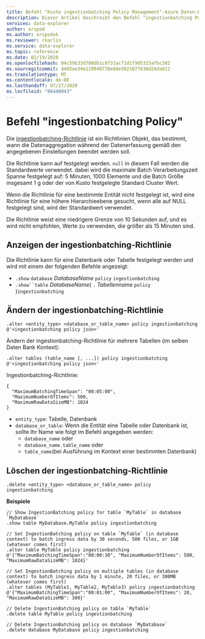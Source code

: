 ```yaml
---
title: Befehl "Kusto ingestionbatching Policy Management"-Azure Daten-Explorer
description: Dieser Artikel beschreibt den Befehl "ingestionbatching Policy" in Azure Daten-Explorer.
services: data-explorer
author: orspod
ms.author: orspodek
ms.reviewer: rkarlin
ms.service: data-explorer
ms.topic: reference
ms.date: 02/19/2020
ms.openlocfilehash: 04c59b33d780db1c9731ac71d1f905315afbc302
ms.sourcegitcommit: 4405ae34e119948778e0de5021077638d24da812
ms.translationtype: MT
ms.contentlocale: de-DE
ms.lasthandoff: 07/17/2020
ms.locfileid: "86448043"
---
```

# <a name="ingestionbatching-policy-command"></a>Befehl "ingestionbatching Policy"

Die [ingestionbatching-Richtlinie](batchingpolicy.md) ist ein Richtlinien Objekt, das bestimmt, wann die Datenaggregation während der Datenerfassung gemäß den angegebenen Einstellungen beendet werden soll.

Die Richtlinie kann auf festgelegt werden. `null` in diesem Fall werden die Standardwerte verwendet. dabei wird die maximale Batch Verarbeitungszeit Spanne festgelegt auf: 5 Minuten, 1000 Elemente und die Batch Größe insgesamt 1 g oder der von Kusto festgelegte Standard Cluster Wert.

Wenn die Richtlinie für eine bestimmte Entität nicht festgelegt ist, wird eine Richtlinie für eine höhere Hierarchieebene gesucht, wenn alle auf NULL festgelegt sind, wird der Standardwert verwendet. 

Die Richtlinie weist eine niedrigere Grenze von 10 Sekunden auf, und es wird nicht empfohlen, Werte zu verwenden, die größer als 15 Minuten sind.

## <a name="displaying-the-ingestionbatching-policy"></a>Anzeigen der ingestionbatching-Richtlinie

Die Richtlinie kann für eine Datenbank oder Tabelle festgelegt werden und wird mit einem der folgenden Befehle angezeigt:

* `.show` `database` *DatabaseName* `policy` `ingestionbatching`
* `.show``table` *DatabaseName*( `.` *Tabellenname* `policy` )`ingestionbatching`

## <a name="altering-the-ingestionbatching-policy"></a>Ändern der ingestionbatching-Richtlinie

```kusto
.alter <entity_type> <database_or_table_name> policy ingestionbatching @'<ingestionbatching policy json>'
```

Ändern der ingestionbatching-Richtlinie für mehrere Tabellen (im selben Daten Bank Kontext):

```kusto
.alter tables (table_name [, ...]) policy ingestionbatching @'<ingestionbatching policy json>'
```

Ingestionbatching-Richtlinie:

```kusto
{
  "MaximumBatchingTimeSpan": "00:05:00",
  "MaximumNumberOfItems": 500, 
  "MaximumRawDataSizeMB": 1024
}
```

* `entity_type`: Tabelle, Datenbank
* `database_or_table`: Wenn die Entität eine Tabelle oder Datenbank ist, sollte Ihr Name wie folgt im Befehl angegeben werden: 
  - `database_name` oder 
  - `database_name.table_name` oder 
  - `table_name`(bei Ausführung im Kontext einer bestimmten Datenbank)

## <a name="deleting-the-ingestionbatching-policy"></a>Löschen der ingestionbatching-Richtlinie

```kusto
.delete <entity_type> <database_or_table_name> policy ingestionbatching
```

**Beispiele**

```kusto
// Show IngestionBatching policy for table `MyTable` in database `MyDatabase`
.show table MyDatabase.MyTable policy ingestionbatching 

// Set IngestionBatching policy on table `MyTable` (in database context) to batch ingress data by 30 seconds, 500 files, or 1GB (whatever comes first)
.alter table MyTable policy ingestionbatching @'{"MaximumBatchingTimeSpan":"00:00:30", "MaximumNumberOfItems": 500, "MaximumRawDataSizeMB": 1024}'

// Set IngestionBatching policy on multiple tables (in database context) to batch ingress data by 1 minute, 20 files, or 300MB (whatever comes first)
.alter tables (MyTable1, MyTable2, MyTable3) policy ingestionbatching @'{"MaximumBatchingTimeSpan":"00:01:00", "MaximumNumberOfItems": 20, "MaximumRawDataSizeMB": 300}'

// Delete IngestionBatching policy on table `MyTable`
.delete table MyTable policy ingestionbatching

// Delete IngestionBatching policy on database `MyDatabase`
.delete database MyDatabase policy ingestionbatching
```
